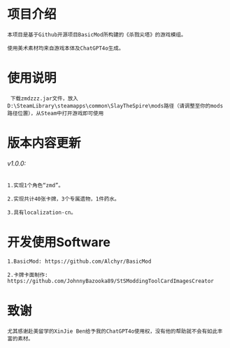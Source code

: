 # 项目介绍

    本项目是基于Github开源项目BasicMod所构建的《杀戮尖塔》的游戏模组。

    使用美术素材均来自游戏本体及ChatGPT4o生成。
  
# 使用说明

     下载zmdzzz.jar文件，放入D:\SteamLibrary\steamapps\common\SlayTheSpire\mods路径（请调整至你的mods路径位置），从Steam中打开游戏即可使用
     
# 版本内容更新
###### v1.0.0: 

    1.实现1个角色“zmd”。
    
    2.实现共计40张卡牌，3个专属遗物，1件药水。
    
    3.具有localization-cn。

# 开发使用Software

    1.BasicMod: https://github.com/Alchyr/BasicMod
    
    2.卡牌卡面制作: https://github.com/JohnnyBazooka89/StSModdingToolCardImagesCreator
 
 # 致谢

    尤其感谢赴美留学的XinJie Ben给予我的ChatGPT4o使用权，没有他的帮助就不会有如此丰富的素材。
    
 
